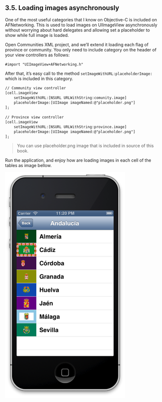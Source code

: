 ## 3.5. Loading images asynchronously  

One of the most useful categories that I know on Objective-C is included on AFNetworking. This is used to load images on UIImageView asynchronously without worrying about hard delegates and allowing set a placeholder to show while full image is loaded.  

Open Communities XML project, and we’ll extend it loading each flag of province or community. You only need to include category on the header of your view controllers as follows:  
  
```obj-c  
#import "UIImageView+AFNetworking.h"  
```  
  
After that, it’s easy call to the method `setImageWithURL:placeholderImage:` which is included in this category.  
  
```obj-c  
// Community view controller  
[cell.imageView  
	setImageWithURL:[NSURL URLWithString:comunity.image]  
	placeholderImage:[UIImage imageNamed:@"placeholder.png"]  
];  
  
// Province view controller  
[cell.imageView  
	setImageWithURL:[NSURL URLWithString:province.image]  
	placeholderImage:[UIImage imageNamed:@"placeholder.png"]  
];  
```  

 > You can use placeholder.png image that is included in source of this book.  
  
Run the application, and enjoy how are loading images in each cell of the tables as image bellow.  
  
![Provinces in a community with their images loaded](assets/8591_03_04.png)